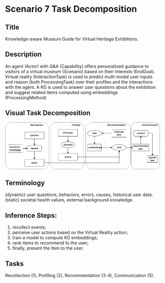 # Scenario 7 Task Decomposition

## Title 
Knowledge-aware Museum Guide for Virtual Heritage Exhibitions.

## Description 
An agent (Actor) with Q\&A (Capability) offers personalized guidance to visitors of  a virtual museum (Scenario)  based on their interests (EndGoal). Virtual reality  (InteractionTask) is used to predict multi-modal user inputs and reason  (both ProcessingTask) over their profiles and the interactions with the agent.  A KG is used to answer user questions about the exhibition and suggest related items computed using embeddings (ProcessingMethod)

## Visual Task Decomposition
![S7.png](S7.png)

## Terminology 
(dynamic) user questions, behaviors, errors, causes, historical user
data. (static) societal health values, external background knowledge.

## Inference Steps:
1. recollect  events;
2. perceive user actions based on the Virtual Reality action;
3. train a model to compute KG embeddings;
4. rank items to recommend to the user;
5. finally, present the item to the user.

## Tasks 
Recollection (1), Profiling (2), Recommendation (3-4), Communication (5). 

